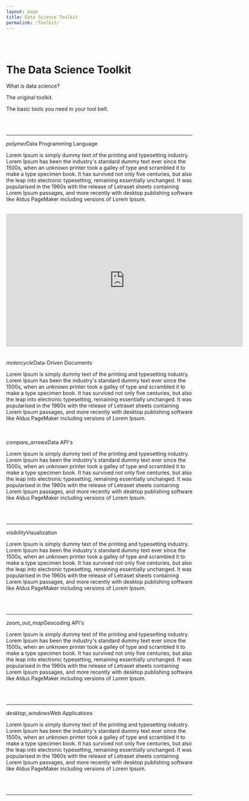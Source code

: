 ```yaml
---
layout: page
title: Data Science Toolkit
permalink: /Toolkit/
---
```


<br>
<br>



# The Data Science Toolkit

What is data science? 

The original toolkit.

The basic tools you need in your tool belt. 






<br>
<br>

-------------------------    
 

<div class="section">
  <a class="waves-effect orange lighten-1 btn-large"><i class="material-icons right">polymer</i>Data Programming Language</a>
</div> 

Lorem Ipsum is simply dummy text of the printing and typesetting industry. Lorem Ipsum has been the industry's standard dummy text ever since the 1500s, when an unknown printer took a galley of type and scrambled it to make a type specimen book. It has survived not only five centuries, but also the leap into electronic typesetting, remaining essentially unchanged. It was popularised in the 1960s with the release of Letraset sheets containing Lorem Ipsum passages, and more recently with desktop publishing software like Aldus PageMaker including versions of Lorem Ipsum.

<br>

<div align="center">
<iframe src="https://player.vimeo.com/video/180644880" width="640" height="360" align="center" frameborder="0" webkitallowfullscreen mozallowfullscreen allowfullscreen></iframe>
</div>

<br>
<br>




<div class="divider"></div>


<div class="section">
  <a class="waves-effect orange lighten-2 btn-large"><i class="material-icons left right">motorcycle</i>Data-Driven Documents</a>
</div>

Lorem Ipsum is simply dummy text of the printing and typesetting industry. Lorem Ipsum has been the industry's standard dummy text ever since the 1500s, when an unknown printer took a galley of type and scrambled it to make a type specimen book. It has survived not only five centuries, but also the leap into electronic typesetting, remaining essentially unchanged. It was popularised in the 1960s with the release of Letraset sheets containing Lorem Ipsum passages, and more recently with desktop publishing software like Aldus PageMaker including versions of Lorem Ipsum.

<br>
<br>

<div class="divider"></div>




<div class="section">
  <a class="waves-effect orange lighten-3 btn-large"><i class="material-icons right">compare_arrows</i>Data API's</a>
</div>

Lorem Ipsum is simply dummy text of the printing and typesetting industry. Lorem Ipsum has been the industry's standard dummy text ever since the 1500s, when an unknown printer took a galley of type and scrambled it to make a type specimen book. It has survived not only five centuries, but also the leap into electronic typesetting, remaining essentially unchanged. It was popularised in the 1960s with the release of Letraset sheets containing Lorem Ipsum passages, and more recently with desktop publishing software like Aldus PageMaker including versions of Lorem Ipsum.

<br>
<br>

---------------------------------------- 





<div class="section">
  <a class="waves-effect orange lighten-1 btn-large"><i class="material-icons right">visibility</i>Visualization</a>
</div>

Lorem Ipsum is simply dummy text of the printing and typesetting industry. Lorem Ipsum has been the industry's standard dummy text ever since the 1500s, when an unknown printer took a galley of type and scrambled it to make a type specimen book. It has survived not only five centuries, but also the leap into electronic typesetting, remaining essentially unchanged. It was popularised in the 1960s with the release of Letraset sheets containing Lorem Ipsum passages, and more recently with desktop publishing software like Aldus PageMaker including versions of Lorem Ipsum.

<br>
<br>

-------------------------  







<div class="section">
  <a class="waves-effect blue darken-4 btn-large"><i class="material-icons right">zoom_out_map</i>Geocoding API's</a>
</div>

Lorem Ipsum is simply dummy text of the printing and typesetting industry. Lorem Ipsum has been the industry's standard dummy text ever since the 1500s, when an unknown printer took a galley of type and scrambled it to make a type specimen book. It has survived not only five centuries, but also the leap into electronic typesetting, remaining essentially unchanged. It was popularised in the 1960s with the release of Letraset sheets containing Lorem Ipsum passages, and more recently with desktop publishing software like Aldus PageMaker including versions of Lorem Ipsum.


<br>
<br>

-------------------------------  
 





<div class="section">
  <a class="waves-effect blue darken-4 btn-large"><i class="material-icons right">desktop_windows</i>Web Applications</a>
</div>

Lorem Ipsum is simply dummy text of the printing and typesetting industry. Lorem Ipsum has been the industry's standard dummy text ever since the 1500s, when an unknown printer took a galley of type and scrambled it to make a type specimen book. It has survived not only five centuries, but also the leap into electronic typesetting, remaining essentially unchanged. It was popularised in the 1960s with the release of Letraset sheets containing Lorem Ipsum passages, and more recently with desktop publishing software like Aldus PageMaker including versions of Lorem Ipsum.

<br>
<br>

-------------------------  

<br>
<br>
